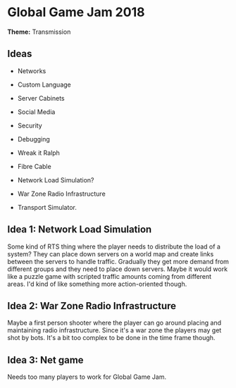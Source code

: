 # Global Game Jam 2018

**Theme:** Transmission

## Ideas

- Networks
- Custom Language
- Server Cabinets
- Social Media
- Security
- Debugging
- Wreak it Ralph
- Fibre Cable

- Network Load Simulation?
- War Zone Radio Infrastructure
- Transport Simulator.

## Idea 1: Network Load Simulation

Some kind of RTS thing where the player needs to distribute the load of a system?
They can place down servers on a world map and create links between the servers to handle traffic.
Gradually they get more demand from different groups and they need to place down servers.
Maybe it would work like a puzzle game with scripted traffic amounts coming from different areas.
I'd kind of like something more action-oriented though.

## Idea 2: War Zone Radio Infrastructure

Maybe a first person shooter where the player can go around placing and maintaining radio infrastructure.
Since it's a war zone the players may get shot by bots.
It's a bit too complex to be done in the time frame though.

## Idea 3: Net game

Needs too many players to work for Global Game Jam.